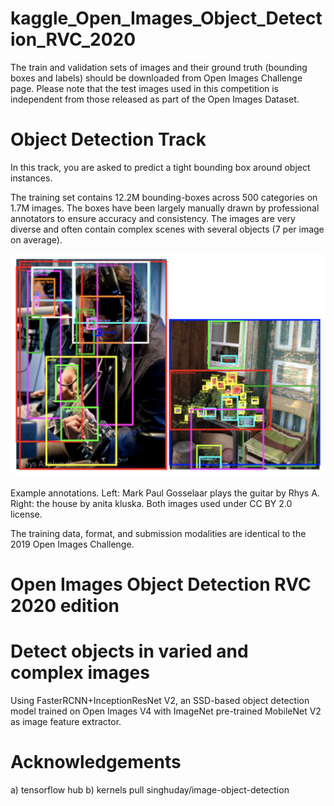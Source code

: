 # kaggle_Open_Images_Object_Detection_RVC_2020
The train and validation sets of images and their ground truth (bounding boxes and labels) should be downloaded from Open Images Challenge page. Please note that the test images used in this competition is independent from those released as part of the Open Images Dataset.

# Object Detection Track
In this track, you are asked to predict a tight bounding box around object instances.

The training set contains 12.2M bounding-boxes across 500 categories on 1.7M images. The boxes have been largely manually drawn by professional annotators to ensure accuracy and consistency. The images are very diverse and often contain complex scenes with several objects (7 per image on average).

![](desc1.png)

Example annotations. Left: Mark Paul Gosselaar plays the guitar by Rhys A. Right: the house by anita kluska. Both images used under CC BY 2.0 license.

The training data, format, and submission modalities are identical to the 2019 Open Images Challenge.

# Open Images Object Detection RVC 2020 edition
# Detect objects in varied and complex images

  Using FasterRCNN+InceptionResNet V2, an SSD-based object detection model trained on Open Images V4 with ImageNet pre-trained   MobileNet V2 as image feature extractor.

# Acknowledgements

a) tensorflow hub
b) kernels pull singhuday/image-object-detection

